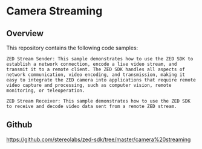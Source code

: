 # Camera Streaming

## Overview

This repository contains the following code samples:

    ZED Stream Sender: This sample demonstrates how to use the ZED SDK to establish a network connection, encode a live video stream, and transmit it to a remote client. The ZED SDK handles all aspects of network communication, video encoding, and transmission, making it easy to integrate the ZED camera into applications that require remote video capture and processing, such as computer vision, remote monitoring, or teleoperation.

    ZED Stream Receiver: This sample demonstrates how to use the ZED SDK to receive and decode video data sent from a remote ZED stream.

## Github 

https://github.com/stereolabs/zed-sdk/tree/master/camera%20streaming

